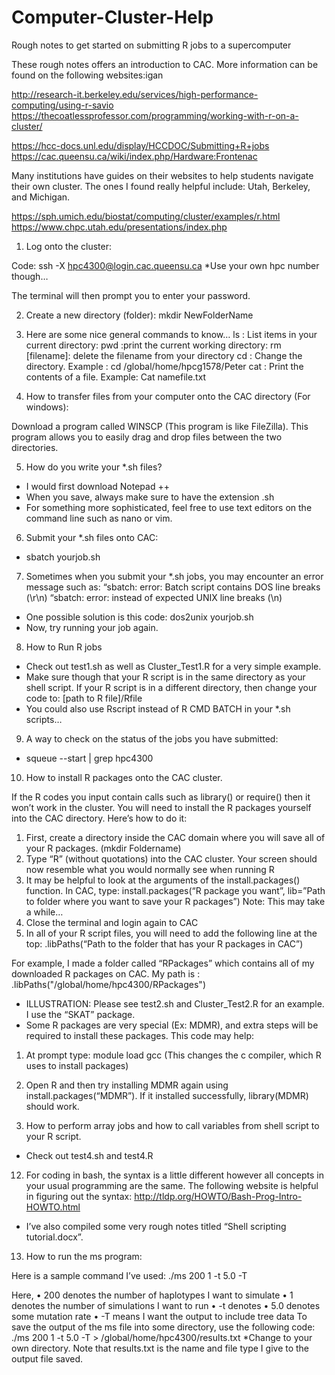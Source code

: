# Computer-Cluster-Help
Rough notes to get started on submitting R jobs to a supercomputer 

These rough notes offers an introduction to CAC. More information can be found on the following websites:igan

http://research-it.berkeley.edu/services/high-performance-computing/using-r-savio
https://thecoatlessprofessor.com/programming/working-with-r-on-a-cluster/

https://hcc-docs.unl.edu/display/HCCDOC/Submitting+R+jobs
https://cac.queensu.ca/wiki/index.php/Hardware:Frontenac

Many institutions have guides on their websites to help students navigate their own cluster. The ones I found really helpful include: Utah, Berkeley, and Michigan.

https://sph.umich.edu/biostat/computing/cluster/examples/r.html
https://www.chpc.utah.edu/presentations/index.php

1.	Log onto the cluster:

Code: ssh -X hpc4300@login.cac.queensu.ca
*Use your own hpc number though…

The terminal will then prompt you to enter your password.


2.	Create a new directory (folder):
mkdir NewFolderName


3.	Here are some nice general commands to know…
ls : List items in your current directory:
pwd :print the  current working directory:
rm [filename]: delete the filename from your directory
cd : Change the directory. Example : cd /global/home/hpcg1578/Peter
cat : Print the contents of a file. Example:  Cat namefile.txt

4.	How to transfer files from your computer onto the CAC directory (For windows):

Download a program called WINSCP (This program is like FileZilla).
This program allows you to easily drag and drop files between the two directories.

5.	How do you write your *.sh files?
-	I would first download Notepad ++
-	When you save, always make sure to have the extension .sh
- For something more sophisticated, feel free to use text editors on the command line such as nano or vim.

6.	Submit your *.sh files onto CAC:
-	sbatch yourjob.sh  

7.	Sometimes when you submit your *.sh jobs, you may encounter an error message such as:
“sbatch: error: Batch script contains DOS line breaks (\r\n)
“sbatch: error: instead of expected UNIX line breaks (\n)

-	One possible solution is this code:
dos2unix yourjob.sh
-	Now, try running your job again.

8.	How to Run R jobs
-	Check out test1.sh as well as Cluster_Test1.R for a very simple example. 
-	Make sure though that your R script is in the same directory as your shell script. If your R script is in a different directory, then change your code to: [path to R file]/Rfile
-	You could also use Rscript instead of R CMD BATCH in your *.sh scripts…

9.	A way to check on the status of the jobs you have submitted:
-	squeue --start | grep hpc4300

10.	How to install R packages onto the CAC cluster.

If the R codes you input contain calls such as library() or require() then it won’t work in the cluster. You will need to install the R packages yourself into the CAC directory. Here’s how to do it:

1.	First, create a directory inside the CAC domain where you will save all of your R packages. (mkdir Foldername)
2.	Type “R” (without quotations) into the CAC cluster. Your screen should now resemble what you would normally see when running R
3.	It may be helpful to look at the arguments of the install.packages() function.
In CAC, type: install.packages(“R package you want”, lib=”Path to folder where you want to save your R packages”)
Note: This may take a while…
4.	Close the terminal and login again to CAC
5.	In all of your R script files, you will need to add the following line at the top:
.libPaths(“Path to the folder that has your R packages in CAC”)

For example, I made a folder called “RPackages” which contains all of my downloaded R packages on CAC. My path is : .libPaths("/global/home/hpc4300/RPackages") 


-	ILLUSTRATION: Please see test2.sh and Cluster_Test2.R for an example. I use the “SKAT” package. 
-	Some R packages are very special (Ex: MDMR), and extra steps will be required to install these packages. This code may help:
1.	At prompt type: module load gcc
(This changes the c compiler, which R uses to install packages)
2.	Open R and then try installing MDMR again using install.packages(“MDMR”). If it installed successfully, library(MDMR) should work. 

11.	How to perform array jobs and how to call variables from shell script to your R script.
-	Check out test4.sh and test4.R



12.	For coding in bash, the syntax is a little different however all concepts in your usual programming are the same. The following website is helpful in figuring out the syntax:
http://tldp.org/HOWTO/Bash-Prog-Intro-HOWTO.html
-	I’ve also compiled some very rough notes titled “Shell scripting tutorial.docx”.

13.	How to run the ms program:

Here is a sample command I’ve used:
./ms 200 1 -t 5.0 -T

Here, 
•	200 denotes the number of haplotypes I want to simulate
•	1 denotes the number of simulations I want to run
•	-t denotes
•	5.0 denotes some mutation rate
•	-T means I want the output to include tree data
To save the output of the ms file into some directory, use the following code:
./ms 200 1 -t 5.0 -T > /global/home/hpc4300/results.txt
*Change to your own directory. Note that results.txt is the name and file type I give to the output file saved.
